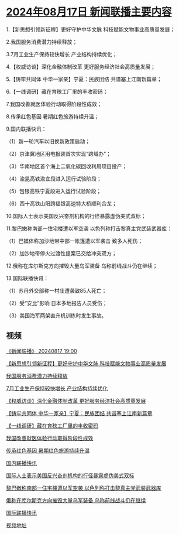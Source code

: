 # [2024年08月17日 新闻联播主要内容](https://tv.cctv.com/lm/xwlb/day/20240817.shtml)

1.【新思想引领新征程】更好守护中华文脉 科技赋能文物事业高质量发展；

2.我国服务消费潜力持续释放；

3.7月工业生产保持较快增长 产业结构持续优化；

4.【权威访谈】深化金融体制改革 更好服务经济社会高质量发展；

5.【铸牢共同体 中华一家亲】宁夏：民族团结 共谱塞上江南新篇章；

6.【一线调研】藏在育秧工厂里的丰收密码；

7.我国改善就医体验行动取得阶段性成效；

8.传承红色基因 暑期红色旅游持续升温；

9.国内联播快讯：

（1）新一轮汽车以旧换新政策启动；

（2）京津冀地区用电报装首次实现“跨域办”；

（3）华南地区首个海上二氧化碳回收利用项目投产；

（4）渝昆高铁渝宜段进入运行试验阶段；

（5）包银高铁宁夏段进入运行试验阶段；

（6）西十高铁山阳跨福银高速特大桥顺利合龙；

10.国际人士表示美国反兴奋剂机构的行径暴露虚伪美式双标；

11.黎巴嫩称南部一住宅楼遭以军空袭 以色列称打击黎真主党武装武器库：

（1）巴媒体称加沙地带中部一帐篷遭以军袭击 致多人死伤；

（2）加沙地带停火过渡性提案已交给冲突双方；

12.俄称在库尔斯克方向摧毁大量乌军装备 乌称前线战斗仍在继续；

13.国际联播快讯：

（1）苏丹外交部称一村庄遭袭致85人死亡；

（2）受“安比”影响 日本多地报告人员受伤；

（3）美国海军两架直升机训练时发生事故。

## 视频

[《新闻联播》 20240817 19:00](https://tv.cctv.com/2024/08/17/VIDEN3axEtYsoYRS1cEKUX9z240817.shtml)

[【新思想引领新征程】更好守护中华文脉 科技赋能文物事业高质量发展](https://tv.cctv.com/2024/08/17/VIDElV4CVDfQqgkmd59cC8gJ240817.shtml)

[我国服务消费潜力持续释放](https://tv.cctv.com/2024/08/17/VIDEFoZchBTYDBQ0qybZAyxK240817.shtml)

[7月工业生产保持较快增长 产业结构持续优化](https://tv.cctv.com/2024/08/17/VIDELfSzRGdBkYTCl5jd2hqN240817.shtml)

[【权威访谈】深化金融体制改革 更好服务经济社会高质量发展](https://tv.cctv.com/2024/08/17/VIDE3MAUAWuOxH7UTOSXXwCU240817.shtml)

[【铸牢共同体 中华一家亲】宁夏：民族团结 共谱塞上江南新篇章](https://tv.cctv.com/2024/08/17/VIDEegYUGrDdCa6KJeSy6zzp240817.shtml)

[【一线调研】藏在育秧工厂里的丰收密码](https://tv.cctv.com/2024/08/17/VIDEdhH8W1nGQOKsQgL3F7Au240817.shtml)

[我国改善就医体验行动取得阶段性成效](https://tv.cctv.com/2024/08/17/VIDEMbsVbMesk9auVr2pbI0c240817.shtml)

[传承红色基因 暑期红色旅游持续升温](https://tv.cctv.com/2024/08/17/VIDE2r9Btv4ti3hRkNUpPttC240817.shtml)

[国内联播快讯](https://tv.cctv.com/2024/08/17/VIDE2hMqxPC0zj5MtgxUkhz1240817.shtml)

[国际人士表示美国反兴奋剂机构的行径暴露虚伪美式双标](https://tv.cctv.com/2024/08/17/VIDEbkwqGJ15KzYacUpQlFp7240817.shtml)

[黎巴嫩称南部一住宅楼遭以军空袭 以色列称打击黎真主党武装武器库](https://tv.cctv.com/2024/08/17/VIDE5LUQNpqFvy7FvvphPRKL240817.shtml)

[俄称在库尔斯克方向摧毁大量乌军装备 乌称前线战斗仍在继续](https://tv.cctv.com/2024/08/17/VIDETPUp27T7REojhkAYZThl240817.shtml)

[国际联播快讯](https://tv.cctv.com/2024/08/17/VIDEcgyiYtP28Oy8n10MmVmd240817.shtml)

[视频地址](https://tv.cctv.com/lm/xwlb/day/20240817.shtml) 

